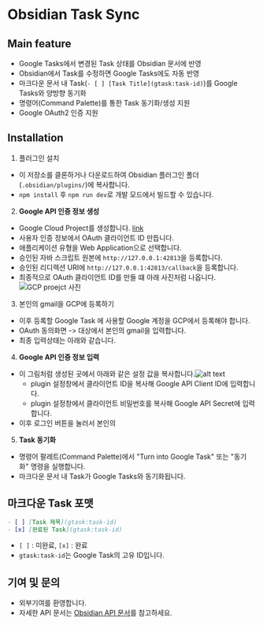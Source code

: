 # Obsidian Task Sync

## Main feature

- Google Tasks에서 변경된 Task 상태를 Obsidian 문서에 반영
- Obsidian에서 Task를 수정하면 Google Tasks에도 자동 반영
- 마크다운 문서 내 Task(`- [ ] [Task Title](gtask:task-id)`)를 Google Tasks와 양방향 동기화
- 명령어(Command Palette)를 통한 Task 동기화/생성 지원
- Google OAuth2 인증 지원

## Installation

1. 플러그인 설치

- 이 저장소를 클론하거나 다운로드하여 Obsidian 플러그인 폴더(`.obsidian/plugins/`)에 복사합니다.
- `npm install` 후 `npm run dev`로 개발 모드에서 빌드할 수 있습니다.

2. **Google API 인증 정보 생성**

- Google Cloud Project를 생성합니다. [link](https://developers.google.com/workspace/guides/create-project)
- 사용자 인증 정보에서 OAuth 클라이언트 ID 만듭니다.
- 애플리케이션 유형을 Web Application으로 선택합니다.
- 승인된 자바 스크립트 원본에 `http://127.0.0.1:42813`을 등록합니다.
- 승인된 리디렉션 URI에 `http://127.0.0.1:42813/callback`을 등록합니다.
- 최종적으로 OAuth 클라이언트 ID를 만들 떄 아래 사진처럼 나옵니다. ![GCP proejct 사진](image.png)

3. 본인의 gmail을 GCP에 등록하기

- 이후 등록할 Google Task 에 사용할 Google 계정을 GCP에서 등록해야 합니다.
- OAuth 동의화면 -> 대상에서 본인의 gmail을 입력합니다.
- 최종 입력상태는 아래와 같습니다.

4. **Google API 인증 정보 입력**

- 이 그림처럼 생성된 곳에서 아래와 같은 설정 값을 복사합니다.![alt text](image-1.png)
  - plugin 설정창에서 클라이언트 ID을 복사해 Google API Client ID에 입력합니다.
  - plugin 설정창에서 클라이언트 비밀번호를 복사해 Google API Secret에 입력합니다.
- 이후 로그인 버튼을 눌러서 본인의

5. **Task 동기화**

- 명령어 팔레트(Command Palette)에서 "Turn into Google Task" 또는 "동기화" 명령을 실행합니다.
- 마크다운 문서 내 Task가 Google Tasks와 동기화됩니다.

## 마크다운 Task 포맷

```markdown
- [ ] [Task 제목](gtask:task-id)
- [x] [완료된 Task](gtask:task-id)
```

- `[ ]` : 미완료, `[x]` : 완료
- `gtask:task-id`는 Google Task의 고유 ID입니다.

## 기여 및 문의

- 외부기여를 환영합니다.
- 자세한 API 문서는 [Obsidian API 문서](https://github.com/obsidianmd/obsidian-api)를 참고하세요.
